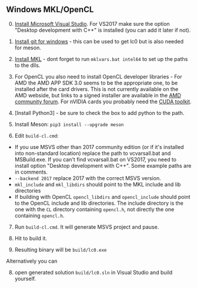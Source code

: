 ## Windows MKL/OpenCL

0. [Install Microsoft Visual Studio](https://visualstudio.microsoft.com/). For VS2017 make sure the
   option "Desktop development with C++" is installed (you can add it later if not).

1. [Install git for windows](https://git-scm.com/download/win) - this can be used to get lc0 but is also
   needed for meson.

2. [Install MKL](https://software.intel.com/en-us/mkl) - dont forget to run `mklvars.bat intel64` to set
   up the paths to the dlls.

3. For OpenCL you also need to install OpenCL developer libraries - For AMD the AMD APP SDK 3.0 seems to
   be the appropriate one, to be installed after the card drivers. This is not currently available on
   the AMD webside, but links to a signed installer are available in the
   [AMD community forum](https://community.amd.com/thread/222855). For nVIDIA cards you probably need the
   [CUDA toolkit](https://developer.nvidia.com/cuda-downloads).

4. [Install Python3] - be sure to check the box to add python to the path.

5. Install Meson: `pip3 install --upgrade meson`

6. Edit `build-cl.cmd`:
*  If you use MSVS other than 2017 community edition (or if it's installed into non-standard location)
   replace the path to vcvarsall.bat and MSBuild.exe. If you can't find vcvarsall.bat on VS2017, you
   need to install option "Desktop development with C++". Some example paths are in comments.
*  `--backend 2017` replace 2017 with the correct MSVS version.
*  `mkl_include` and `mkl_libdirs` should point to the MKL include and lib directories
*  If building with OpenCL `opencl_libdirs` and `opencl_include` should point to the OpenCL include and
   lib directories. The include directory is the one with the `CL` directory containing `opencl.h`, not
   directly the one containing `opencl.h`.

7. Run `build-cl.cmd`. It will generate MSVS project and pause.

8. Hit <Enter> to build it.

9. Resulting binary will be `build/lc0.exe`

Alternatively you can

8. open generated solution `build/lc0.sln` in Visual Studio and build yourself.



